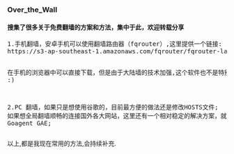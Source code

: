 <h3> Over_the_Wall</h3>
<h4>搜集了很多关于免费翻墙的方案和方法，集中于此，欢迎转载分享</h4>
<pre>
1.手机翻墙，安卓手机可以使用翻墙路由器（fqrouter）,这里提供一个链接:
https://s3-ap-southeast-1.amazonaws.com/fqrouter/fqrouter-latest.html

在手机的浏览器中可以直接下载，但是由于大陆墙的技术加强,这个软件也不是特别的有效，看你运气了~ :)

2.PC 翻墙，如果只是想使用谷歌的，目前最方便的做法还是修改HOSTS文件;
           如果想全局翻墙顺畅的连接国外各大网站，这里还有一个相对稳定的解决方案，就是部署 Goagent GAE;
</pre>

以上,都是我现在常用的方法,会持续补充.
